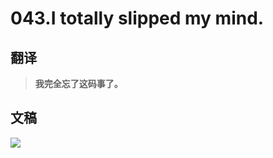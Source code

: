 # 043.I totally slipped my mind.

## 翻译

> **我完全忘了这码事了。**

## 文稿

![](https://cdn.jsdelivr.net/gh/imtianx/speaking180/img/043.jpg)

